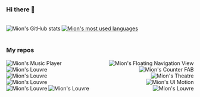 ### Hi there 👋

</br>

<a href="https://github.com/andremion?tab=repositories&q=&type=source">
  <img align="left" alt="Mion's GitHub stats" src="https://github-readme-stats.vercel.app/api?username=andremion&count_private=true&show_icons=true" />
</a>
<a href="https://github.com/andremion?tab=repositories&q=&type=source">
  <img alt="Mion's most used languages" src="https://github-readme-stats.vercel.app/api/top-langs/?username=andremion&layout=compact" />
</a>

</br>
</br>

### My repos

<a href="https://github.com/andremion/Music-Player">
  <img align="left" alt="Mion's Music Player" src="https://github-readme-stats.vercel.app/api/pin/?username=andremion&repo=Music-Player" />
</a>
<a href="https://github.com/andremion/Floating-Navigation-View">
  <img align="right" alt="Mion's Floating Navigation View" src="https://github-readme-stats.vercel.app/api/pin/?username=andremion&repo=Floating-Navigation-View" />
</a>
</br>
<a href="https://github.com/andremion/Bikes">
  <img align="left" alt="Mion's Louvre" src="https://github-readme-stats.vercel.app/api/pin/?username=andremion&repo=Bikes" />
</a>
<a href="https://github.com/andremion/CounterFab">
  <img align="right" alt="Mion's Counter FAB" src="https://github-readme-stats.vercel.app/api/pin/?username=andremion&repo=CounterFab" />
</a>
</br>
<a href="https://github.com/andremion/Louvre">
  <img align="left" alt="Mion's Louvre" src="https://github-readme-stats.vercel.app/api/pin/?username=andremion&repo=Louvre" />
</a>
<a href="https://github.com/andremion/Theatre">
  <img align="right" alt="Mion's Theatre" src="https://github-readme-stats.vercel.app/api/pin/?username=andremion&repo=Theatre" />
</a>
</br>
<a href="https://github.com/andremion/Music-Cover-View">
  <img align="left" alt="Mion's Louvre" src="https://github-readme-stats.vercel.app/api/pin/?username=andremion&repo=Music-Cover-View" />
</a>
<a href="https://github.com/andremion/UI-Motion">
  <img align="right" alt="Mion's UI Motion" src="https://github-readme-stats.vercel.app/api/pin/?username=andremion&repo=UI-Motion" />
</a>
</br>
<a href="https://github.com/andremion/Android-Animated-Icons">
  <img align="left" alt="Mion's Louvre" src="https://github-readme-stats.vercel.app/api/pin/?username=andremion&repo=Android-Animated-Icons" />
</a>
<a href="https://github.com/andremion/Villains-and-Heroes">
  <img align="right" alt="Mion's Louvre" src="https://github-readme-stats.vercel.app/api/pin/?username=andremion&repo=Villains-and-Heroes" />
</a>
<a href="https://github.com/andremion/Hostel">
  <img align="left" alt="Mion's Louvre" src="https://github-readme-stats.vercel.app/api/pin/?username=andremion&repo=Hostel" />
</a>

</br>

<!--
**andremion/andremion** is a ✨ _special_ ✨ repository because its `README.md` (this file) appears on your GitHub profile.

Here are some ideas to get you started:

- 🔭 I’m currently working on ...
- 🌱 I’m currently learning ...
- 👯 I’m looking to collaborate on ...
- 🤔 I’m looking for help with ...
- 💬 Ask me about ...
- 📫 How to reach me: ...
- 😄 Pronouns: ...
- ⚡ Fun fact: ...
-->
